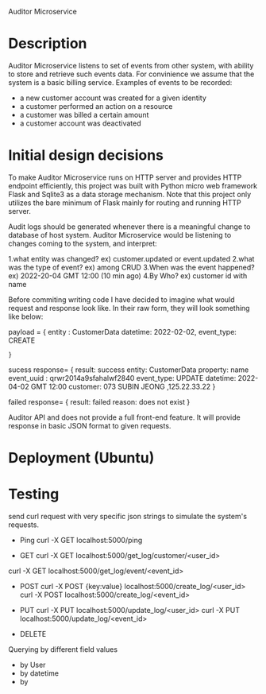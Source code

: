 Auditor Microservice


# Description
Auditor Microservice listens to set of events from other system, with ability to store and retrieve such events data.
For convinience we assume that the system is a basic billing service.
Examples of events to be recorded:

- a new customer account was created for a given identity
- a customer performed an action on a resource
- a customer was billed a certain amount
- a customer account was deactivated


# Initial design decisions
To make Auditor Microservice runs on HTTP server and provides HTTP endpoint efficiently, this project was built with Python micro web framework Flask and Sqlite3 as a data storage mechanism.
Note that this project only utilizes the bare minimum of Flask mainly for routing and running HTTP server.

Audit logs should be generated whenever there is a meaningful change to database of host system. Auditor Microservice would be listening to changes coming to the system, and interpret:

1.what entity was changed?  ex) customer.updated or event.updated
2.what was the type of event? ex) among CRUD
3.When was the event happened? ex) 2022-20-04 GMT 12:00 (10 min ago)
4.By Who? ex) customer id with name 

Before commiting writing code I have decided to imagine what would request and response look like.
In their raw form, they will look something like below:

<request json example >
payload =
    {
    entity : CustomerData
    datetime: 2022-02-02,
    event_type: CREATE
    
    }

<response json example >
sucess response=
    {
        result: success
        entity: CustomerData
        property: name
        event_uuid : qrwr2014a9sfahalwf2840
        event_type: UPDATE
        datetime: 2022-04-02 GMT 12:00
        customer: 073 SUBIN JEONG ,125.22.33.22
    }

failed response=
    {
        result: failed
        reason: does not exist
    }

Auditor API and does not provide a full front-end feature.
It will provide response in basic JSON format to given requests.


# Deployment (Ubuntu)

# Testing
send curl request with very specific json strings to simulate the system's requests.

- Ping
curl -X GET localhost:5000/ping

- GET
curl -X GET localhost:5000/get_log/customer/<user_id>


curl -X GET localhost:5000/get_log/event/<event_id>

- POST
curl -X POST {key:value} localhost:5000/create_log/<user_id>
curl -X POST localhost:5000/create_log/<event_id>

- PUT
curl -X PUT localhost:5000/update_log/<user_id>
curl -X PUT localhost:5000/update_log/<event_id>

- DELETE




Querying by different field values
- by User 
- by datetime
- by 






